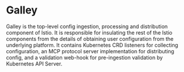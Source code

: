 # Galley

Galley is the top-level config ingestion, processing and distribution component of
Istio. It is responsible for insulating the rest of the Istio components from the
details of obtaining user configuration from the underlying platform. It contains
Kubernetes CRD listeners for collecting configuration, an MCP protocol server
implementation for distributing config, and a validation web-hook for pre-ingestion
validation by Kubernetes API Server.
